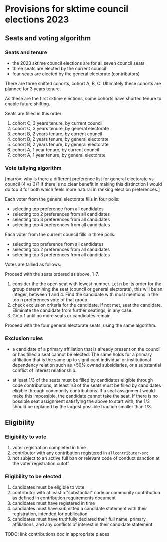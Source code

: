 # Provisions for sktime council elections 2023

## Seats and voting algorithm

### Seats and tenure

* the 2023 sktime council elections are for all seven council seats
* three seats are elected by the current council
* four seats are elected by the general electorate (contributors)

There are three shifted cohorts, cohort A, B, C.
Ultimately these cohorts are planned for 3 years tenure.

As these are the first sktime elections, some cohorts have shorted tenure to enable future shifting.

Seats are filled in this order:

1. cohort C, 3 years tenure, by current council
2. cohort C, 3 years tenure, by general electorate
3. cohort B, 2 years tenure, by current council
4. cohort B, 2 years tenure, by general electorate
5. cohort B, 2 years tenure, by general electorate
6. cohort A, 1 year tenure, by current council
7. cohort A, 1 year tenure, by general electorate

### Vote tallying algorithm

[marrov: why is there a different preference list for general electorate vs council (4 vs 3)? If there is no clear benefit in making this distinction I would do top 3 for both which feels more natural in ranking election preferences.]

Each voter from the general electorate fills in four polls:

* selecting top preference from all candidates
* selecting top 2 preferences from all candidates
* selecting top 3 preferences from all candidates
* selecting top 4 preferences from all candidates

Each voter from the current council fills in three polls:

* selecting top preference from all candidates
* selecting top 2 preferences from all candidates
* selecting top 3 preferences from all candidates

Votes are tallied as follows:

Proceed with the seats ordered as above, 1-7.

1. consider the the open seat with lowest number.
  Let n be its order for the group determining the seat (council or general electorate),
  this will be an integer, between 1 and 4.
  Find the candidate with most mentions in the top n preferences vote of that group.
2. check exclusion criteria for the candidate. If not met, seat the candidate.
  Eliminate the candidate from further seatings, in any case.
3. Goto 1 until no more seats or candidates remain.

Proceed with the four general electorate seats, using the same algorithm.

### Exclusion rules

* a candidate of a primary affiliation that is already present on the council or has filled a seat cannot be elected. The same holds for a primary affiliation that is the same up to significant individual or institutional dependency relation such as >50% owned subsidiaries, or a substantial conflict of interest relationship.

* at least 1/3 of the seats must be filled by candidates eligible through code contributions; at least 1/3 of the seats must be filled by candidates eligible through community contributions. If a seat assignment would make this impossible, the candidate cannot take the seat. If there is no possible seat assignment satisfying the above to start with, the 1/3 should be replaced by the largest possible fraction smaller than 1/3.

## Eligibility

### Eligibility to vote

1. voter registration completed in time
2. contributor with any contribution registered in `allcontributor-src`
3. not subject to an active full ban or relevant code of conduct sanction at the voter registration cutoff


### Eligibility to be elected

1. candidates must be eligible to vote
2. contributor with at least a "substantial" code or community contribution as defined in contribution requirements document
3. candidates must have registered in time
4. candidates must have submitted a candidate statement with their registration, intended for publication
5. candidates must have truthfully declared their full name, primary affiliations, and any conflicts of interest in their candidate statement


TODO: link contributions doc in appropriate places
